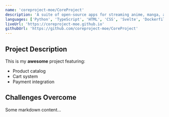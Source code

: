 ```yaml
---
name: 'coreproject-moe/CoreProject'
description: 'A suite of open-source apps for streaming anime, manga, and music. Built with Svelte and Python, designed for speed, beauty, and community.'
languages: ['Python', 'TypeScript', 'HTML', 'CSS', 'Svelte', 'Dockerfile']
liveUrl: 'https://coreproject-moe.github.io'
githubUrl: 'https://github.com/coreproject-moe/CoreProject'
---
```


## Project Description

This is my **awesome** project featuring:

- Product catalog
- Cart system
- Payment integration

## Challenges Overcome

Some markdown content...
